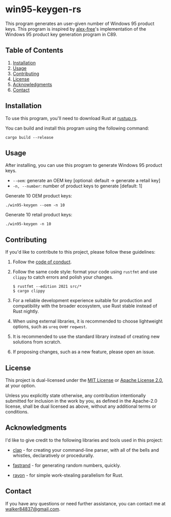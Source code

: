 # win95-keygen-rs

This program generates an user-given number of Windows 95 product keys. This 
program is inspired by [alex-free](https://github.com/alex-free/open95keygen)'s 
implementation of the Windows 95 product key generation program in C89.

## Table of Contents

1.  [Installation](#installation)
2.  [Usage](#usage)
3.  [Contributing](#contributing)
4.  [License](#license)
5.  [Acknowledgments](#acknowledgments)
6.  [Contact](#contact)

## Installation

To use this program, you'll need to download Rust at
[rustup.rs](https://rustup.rs/).

You can build and install this program using the following command:

``` console
cargo build --release
```

## Usage

After installing, you can use this program to generate Windows 95 product keys.

  - `--oem`: generate an OEM key [optional: default -> generate a retail key]
  - `-n, --number`: number of product keys to generate [default: 1]

Generate 10 OEM product keys:

``` console
./win95-keygen --oem -n 10
```

Generate 10 retail product keys:

``` console
./win95-keygen -n 10
```

## Contributing

If you'd like to contribute to this project, please follow these guidelines:

1.  Follow the [code of conduct](CODE_OF_CONDUCT.md).

2.  Follow the same code style: format your code using `rustfmt` and use
    `clippy` to catch errors and polish your changes.
    ``` console
    $ rustfmt --edition 2021 src/*
    $ cargo clippy
    ```
3.  For a reliable development experience suitable for production and
    compatibility with the broader ecosystem, use Rust stable instead of Rust
    nightly.

4.  When using external libraries, it is recommended to choose lightweight
    options, such as `ureq` over `reqwest`.

5.  It is recommended to use the standard library instead of creating new
    solutions from scratch.

6.  If proposing changes, such as a new feature, please open an issue.

## License

This project is dual-licensed under the [MIT License](LICENSE_MIT.md) or
[Apache License 2.0](LICENSE_APACHE.md), at your option.

Unless you explicitly state otherwise, any contribution intentionally submitted
for inclusion in the work by you, as defined in the Apache-2.0 license, shall
be dual licensed as above, without any additional terms or conditions.

## Acknowledgments

I'd like to give credit to the following libraries and tools used in this 
project:

  - [clap](https://crates.io/crates/clap) - for creating your command-line
    parser, with all of the bells and whistles, declaratively or procedurally.

  - [fastrand](https://crates.io/crates/fastrand) - for generating random 
    numbers, quickly.

  - [rayon](https://crates.io/crates/rayon) - for simple work-stealing
    parallelism for Rust.

## Contact

If you have any questions or need further assistance, you can contact me at 
<walker84837@gmail.com>.
